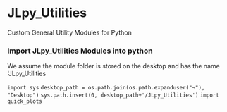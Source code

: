 # JLpy_Utilities
Custom General Utility Modules for Python


### Import JLpy_Utilities Modules into python

We assume the module folder is stored on the desktop and has the name 'JLpy_Utilities

`import sys`
`desktop_path = os.path.join(os.path.expanduser("~"), "Desktop")`
`sys.path.insert(0, desktop_path+'/JLpy_Utilities')`
`import quick_plots`
